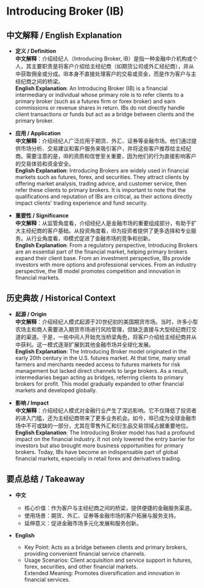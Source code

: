 # Introducing Broker (IB)

## 中文解释 / English Explanation

* **定义 / Definition**  
  **中文解释**：介绍经纪人（Introducing Broker, IB）是指一种金融中介机构或个人，其主要职责是将客户介绍给主经纪商（如期货公司或外汇经纪商），并从中获取佣金或分成。IB本身不直接处理客户的交易或资金，而是作为客户与主经纪商之间的桥梁。  
  **English Explanation**: An Introducing Broker (IB) is a financial intermediary or individual whose primary role is to refer clients to a primary broker (such as a futures firm or forex broker) and earn commissions or revenue shares in return. IBs do not directly handle client transactions or funds but act as a bridge between clients and the primary broker.

* **应用 / Application**  
  **中文解释**：介绍经纪人广泛应用于期货、外汇、证券等金融市场。他们通过提供市场分析、交易建议和客户服务来吸引客户，并将这些客户推荐给主经纪商。需要注意的是，IB的资质和信誉至关重要，因为他们的行为直接影响客户的交易体验和资金安全。  
  **English Explanation**: Introducing Brokers are widely used in financial markets such as futures, forex, and securities. They attract clients by offering market analysis, trading advice, and customer service, then refer these clients to primary brokers. It is important to note that the qualifications and reputation of IBs are critical, as their actions directly impact clients' trading experience and fund security.

* **重要性 / Significance**  
  **中文解释**：从监管角度看，介绍经纪人是金融市场的重要组成部分，有助于扩大主经纪商的客户基础。从投资角度看，IB为投资者提供了更多选择和专业服务。从行业角度看，IB模式促进了金融市场的竞争和创新。  
  **English Explanation**: From a regulatory perspective, Introducing Brokers are an essential part of the financial market, helping primary brokers expand their client base. From an investment perspective, IBs provide investors with more options and professional services. From an industry perspective, the IB model promotes competition and innovation in financial markets.

## 历史典故 / Historical Context

* **起源 / Origin**  
  **中文解释**：介绍经纪人模式起源于20世纪初的美国期货市场。当时，许多小型农场主和商人需要进入期货市场进行风险管理，但缺乏直接与大型经纪商打交道的渠道。于是，一些中间人开始充当桥梁角色，将客户介绍给主经纪商并从中获利。这一模式逐渐扩展到其他金融市场并全球化发展。  
  **English Explanation**: The Introducing Broker model originated in the early 20th century in the U.S. futures market. At that time, many small farmers and merchants needed access to futures markets for risk management but lacked direct channels to large brokers. As a result, intermediaries began acting as bridges, referring clients to primary brokers for profit. This model gradually expanded to other financial markets and developed globally.

* **影响 / Impact**  
  **中文解释**：介绍经纪人模式对金融行业产生了深远影响。它不仅降低了投资者的进入门槛，还为主经纪商带来了更多业务机会。如今，IB已成为全球金融市场中不可或缺的一部分，尤其在零售外汇和衍生品交易领域占据重要地位。  
  **English Explanation**: The Introducing Broker model has had a profound impact on the financial industry. It not only lowered the entry barrier for investors but also brought more business opportunities for primary brokers. Today, IBs have become an indispensable part of global financial markets, especially in retail forex and derivatives trading.

## 要点总结 / Takeaway

* **中文**  
  - 核心价值：作为客户与主经纪商之间的桥梁，提供便捷的金融服务渠道。  
  - 使用场景：期货、外汇、证券等金融市场的客户拓展与服务支持。  
  - 延伸意义：促进金融市场多元化发展和服务创新。

* **English**  
  - Key Point: Acts as a bridge between clients and primary brokers, providing convenient financial service channels.  
  - Usage Scenarios: Client acquisition and service support in futures, forex, securities, and other financial markets.  
   Extended Meaning: Promotes diversification and innovation in financial services.